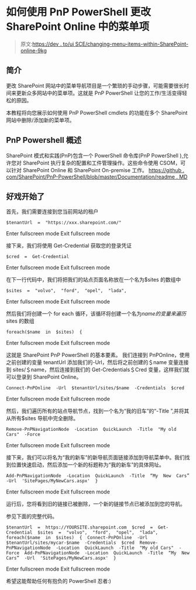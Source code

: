 # 如何使用 PnP PowerShell 更改 SharePoint Online 中的菜单项

> 原文:[https://dev . to/ui SCE/changing-menu-items-within-SharePoint-online-9kg](https://dev.to/uisce/changing-menu-items-within-sharepoint-online-9kg)

## 简介

更改 SharePoint 网站中的菜单导航项目是一个繁琐的手动步骤，可能需要很长时间来更新众多网站中的菜单项。这就是 PnP PowerShell 让您的工作/生活变得轻松的原因。

本教程将向您展示如何使用 PnP PowerShell cmdlets 的功能在多个 SharePoint 网站中删除/添加新的菜单项。

## PnP Powershell 概述

SharePoint 模式和实践(PnP)包含一个 PowerShell 命令库(PnP PowerShell ),允许您对 SharePoint 执行复杂的配置和工件管理操作。这些命令使用 CSOM，可以针对 SharePoint Online 和 SharePoint On-premise 工作。
[https://github . com/SharePoint/PnP-PowerShell/blob/master/Documentation/readme . MD](https://github.com/SharePoint/PnP-PowerShell/blob/master/Documentation/readme.md)

## 好戏开始了

首先，我们需要连接到您当前网站的租户

```
$tenantUrl  =  "https://xxx.sharepoint.com/" 
```

Enter fullscreen mode Exit fullscreen mode

接下来，我们将使用 Get-Credential
获取您的登录凭证

```
$cred  =  Get-Credential 
```

Enter fullscreen mode Exit fullscreen mode

在下一行代码中，我们将把我们的站点页面名称放在一个名为$sites
的数组中

```
$sites  =  "volvo",  "ford",  "opel",  "lada", 
```

Enter fullscreen mode Exit fullscreen mode

然后我们将创建一个 for each 循环，该循环将创建一个名为$name 的变量来遍历$sites
的数组

```
foreach($name  in  $sites)  { 
```

Enter fullscreen mode Exit fullscreen mode

这就是 SharePoint PnP PowerShell 的基本要素。
我们连接到 PnPOnline，使用之前创建的变量 tenantUrl 添加我们的-Url，然后将之前创建的＄name 变量连接到 sites/＄name，然后连接到我们的 Get-Credentials＄Cred 变量，这样我们就可以登录到 SharePoint Online。

```
Connect-PnPOnline  -Url  $tenantUrl/sites/$name  -Credentials  $cred 
```

Enter fullscreen mode Exit fullscreen mode

然后，我们遍历所有的站点导航节点，找到一个名为“我的旧车”的“-Title ”,并将其从所有$sites 导航中完全删除。

```
Remove-PnPNavigationNode  -Location  QuickLaunch  -Title  "My old Cars"  -Force 
```

Enter fullscreen mode Exit fullscreen mode

接下来，我们可以将名为“我的新车”的新导航页面链接添加到导航菜单中。我们找到位置快速启动，然后添加一个新的标题称为“我的新车”的具体网址。

```
Add-PnPNavigationNode  -Location  QuickLaunch  -Title  “My  New  Cars”  -Url  'SitePages/MyNewCars.aspx'  } 
```

Enter fullscreen mode Exit fullscreen mode

运行后，您将看到旧的链接已被删除，一个新的链接节点已被添加到您的导航。

参见下面的完整代码。

```
$tenantUrl  =  https://YOURSITE.sharepoint.com  $cred  =  Get-Credential  $sites  =  "volvo",  "ford",  "opel",  "lada",  foreach($name  in  $sites)  {  Connect-PnPOnline  -Url  $tenantUrl/sites/mycar-$name  -Credentials  $cred  Remove-PnPNavigationNode  -Location  QuickLaunch  -Title  "My old Cars"  -Force  Add-PnPNavigationNode  -Location  QuickLaunch  -Title  “My  New  Cars”  -Url  'SitePages/MyNewCars.aspx'  } 
```

Enter fullscreen mode Exit fullscreen mode

希望这能帮助任何有抱负的 PowerShell 忍者:)